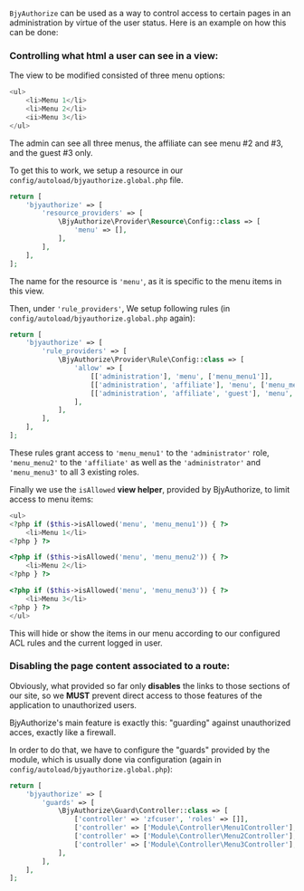 `BjyAuthorize` can be used as a way to control access to certain pages in an administration by 
virtue of the user status. Here is an example on how this can be done:

### Controlling what html a user can see in a view:

The view to be modified consisted of three menu options:

```php
<ul>
    <li>Menu 1</li>
    <li>Menu 2</li>
    <ii>Menu 3</li>
</ul>
```

The admin can see all three menus, the affiliate can see menu #2 and #3, and the guest #3 only.

To get this to work, we setup a resource in our `config/autoload/bjyauthorize.global.php` file.

```php
return [
    'bjyauthorize' => [
        'resource_providers' => [
            \BjyAuthorize\Provider\Resource\Config::class => [
                'menu' => [],
            ],
        ],
    ],
];
```

The name for the resource is `'menu'`, as it is specific to the menu items in this view.

Then, under `'rule_providers'`, We setup following rules (in 
`config/autoload/bjyauthorize.global.php` again):

```php
return [
    'bjyauthorize' => [
        'rule_providers' => [
            \BjyAuthorize\Provider\Rule\Config::class => [
                'allow' => [
                    [['administration'], 'menu', ['menu_menu1']],
                    [['administration', 'affiliate'], 'menu', ['menu_menu2']],
                    [['administration', 'affiliate', 'guest'], 'menu', ['menu_menu3']],
                ],
            ],
        ],
    ],
];
```

These rules grant access to `'menu_menu1'` to the `'administrator'` role, `'menu_menu2'` to the
`'affiliate'` as well as the `'administrator'` and `'menu_menu3'` to all 3 existing roles.


Finally we use the `isAllowed` **view helper**, provided by BjyAuthorize, to limit access to menu 
items:

```php
<ul>
<?php if ($this->isAllowed('menu', 'menu_menu1')) { ?>
    <li>Menu 1</li>
<?php } ?>

<?php if ($this->isAllowed('menu', 'menu_menu2')) { ?>
    <li>Menu 2</li>
<?php } ?>

<?php if ($this->isAllowed('menu', 'menu_menu3')) { ?>
    <li>Menu 3</li>
<?php } ?>
</ul>
```

This will hide or show the items in our menu according to our configured ACL rules and the 
current logged in user.

### Disabling the page content associated to a route:

Obviously, what provided so far only **disables** the links to those sections of our site, 
so we **MUST** prevent direct access to those features of the application to unauthorized
users.

BjyAuthorize's main feature is exactly this: "guarding" against unauthorized acces, exactly
like a firewall.

In order to do that, we have to configure the "guards" provided by the module, which is usually
done via configuration (again in `config/autoload/bjyauthorize.global.php`):

```php
return [
    'bjyauthorize' => [
        'guards' => [
            \BjyAuthorize\Guard\Controller::class => [
                ['controller' => 'zfcuser', 'roles' => []],
                ['controller' => ['Module\Controller\Menu1Controller'], 'roles' => ['admin']],
                ['controller' => ['Module\Controller\Menu2Controller'], 'roles' => ['admin','affiliate']],
                ['controller' => ['Module\Controller\Menu3Controller'], 'roles' => ['admin','affiliate','guest']],
            ],
        ],
    ],
];
```
